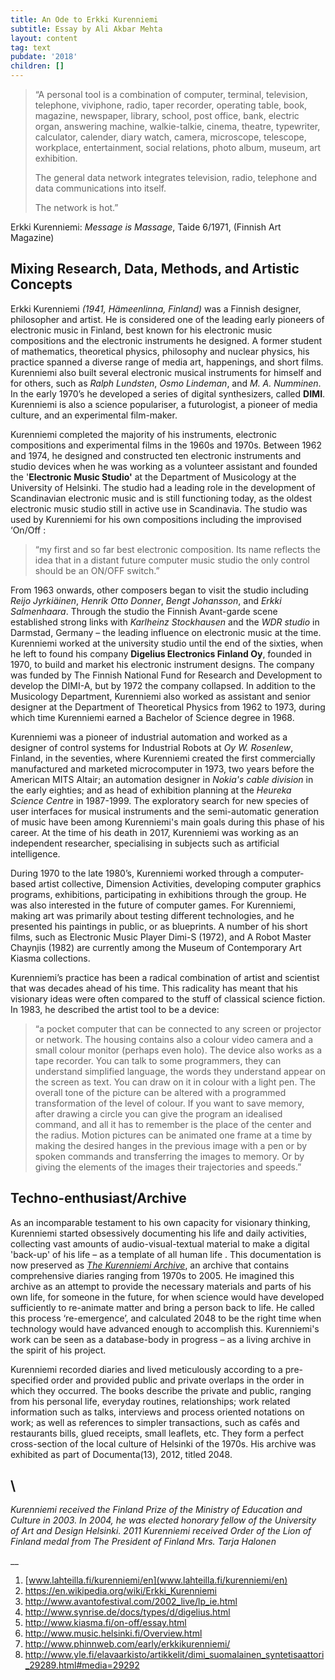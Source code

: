 ```yaml
---
title: An Ode to Erkki Kurenniemi
subtitle: Essay by Ali Akbar Mehta
layout: content
tag: text
pubdate: '2018'
children: []
---
```

> “A personal tool is a combination of computer, terminal, television, telephone, viviphone, radio, taper recorder, operating table, book, magazine, newspaper, library, school, post office, bank, electric organ, answering machine, walkie-talkie, cinema, theatre, typewriter, calculator, calender, diary watch, camera, microscope, telescope, workplace, entertainment, social relations, photo album, museum, art exhibition.
>
> The general data network integrates television, radio, telephone and data communications into itself.
>
> The network is hot.”



Erkki Kurenniemi: _Message is Massage_, Taide 6/1971, (Finnish Art Magazine)



## Mixing Research, Data, Methods, and Artistic Concepts

Erkki Kurenniemi _(1941, Hämeenlinna, Finland)_ was a Finnish designer, philosopher and artist. He is considered one of the leading early pioneers of electronic music in Finland, best known for his electronic music compositions and the electronic instruments he designed. A former student of mathematics, theoretical physics, philosophy and nuclear physics, his practice spanned a diverse range of media art, happenings, and short films. Kurenniemi also built several electronic musical instruments for himself and for others, such as _Ralph Lundsten_, _Osmo Lindeman_, and _M. A. Numminen_. In the early 1970’s he developed a series of digital synthesizers, called **DIMI**. Kurenniemi is also a science populariser, a futurologist, a pioneer of media culture, and an experimental film-maker.

Kurenniemi completed the majority of his instruments, electronic compositions and experimental films in the 1960s and 1970s. Between 1962 and 1974, he designed and constructed ten electronic instruments and studio devices when he was working as a volunteer assistant and founded the '**Electronic Music Studio'** at the Department of Musicology at the University of Helsinki. The studio had a leading role in the development of Scandinavian electronic music and is still functioning today, as the oldest electronic music studio still in active use in Scandinavia. The studio was used by Kurenniemi for his own compositions including the improvised ‘On/Off : 

> “my first and so far best electronic composition. Its name reflects the idea that in a distant future computer music studio the only control should be an ON/OFF switch.”

From 1963 onwards, other composers began to visit the studio including _Reijo Jyrkiäinen_, _Henrik Otto Donner_, _Bengt Johansson_, and _Erkki Salmenhaara_. Through the studio the Finnish Avant-garde scene established strong links with _Karlheinz Stockhausen_ and the _WDR studio_ in Darmstad, Germany – the leading influence on electronic music at the time. Kurenniemi worked at the university studio until the end of the sixties, when he left to found his company **Digelius Electronics Finland Oy**, founded in 1970, to build and market his electronic instrument designs. The company was funded by The Finnish National Fund for Research and Development to develop the DIMI-A, but by 1972 the company collapsed. In addition to the Musicology Department, Kurenniemi also worked as assistant and senior designer at the Department of Theoretical Physics from 1962 to 1973, during which time Kurenniemi earned a Bachelor of Science degree in 1968.

Kurenniemi was a pioneer of industrial automation and worked as a designer of control systems for Industrial Robots at _Oy W. Rosenlew_, Finland, in the seventies, where Kurenniemi created the first commercially manufactured and marketed microcomputer in 1973, two years before the American MITS Altair; an automation designer in _Nokia's cable division_ in the early eighties; and as head of exhibition planning at the _Heureka Science Centre_ in 1987-1999. The exploratory search for new species of user interfaces for musical instruments and the semi-automatic generation of music have been among Kurenniemi's main goals during this phase of his career. At the time of his death in 2017, Kurenniemi was working as an independent researcher, specialising in subjects such as artificial intelligence.

During 1970 to the late 1980’s, Kurenniemi worked through a computer-based artist collective, Dimension Activities, developing computer graphics programs, exhibitions, participating in exhibitions through the group. He was also interested in the future of computer games. For Kurenniemi, making art was primarily about testing different technologies, and he presented his paintings in public, or as blueprints.  A number of his short films, such as Electronic Music Player Dimi-S (1972), and A Robot Master Chaynjis (1982) are currently among the Museum of Contemporary Art Kiasma collections.

Kurenniemi’s practice has been a radical combination of artist and scientist that was decades ahead of his time. This radicality has meant that his visionary ideas were often compared to the stuff of classical science fiction. In 1983, he described the artist tool to be a device:

> “a pocket computer that can be connected to any screen or projector or network. The housing contains also a colour video camera and a small colour monitor (perhaps even holo). The device also works as a tape recorder. You can talk to some programmers, they can understand simplified language, the words they understand appear on the screen as text. You can draw on it in colour with a light pen. The overall tone of the picture can be altered with a programmed transformation of the level of colour. If you want to save memory, after drawing a circle you can give the program an idealised command, and all it has to remember is the place of the center and the radius. Motion pictures can be animated one frame at a time by making the desired hanges in the previous image with a pen or by spoken commands and transferring the images to memory. Or by giving the elements of the images their trajectories and speeds.” 

## 

## Techno-enthusiast/Archive

As an incomparable testament to his own capacity for visionary thinking, Kurenniemi started obsessively documenting his life and daily activities, collecting vast amounts of audio-visual-textual material to make a digital 'back-up' of his life – as a template of all human life . This documentation is now preserved as [_The Kurenniemi Archive_](http://constantvzw.org/site/Online-Archive-Erkki-Kurenniemi-In.html), an archive that contains comprehensive diaries ranging from 1970s to 2005. He imagined this archive as an attempt to provide the necessary materials and parts of his own life, for someone in the future, for when science would have developed sufficiently to re-animate matter and bring a person back to life. He called this process ‘re-emergence’, and calculated 2048 to be the right time when technology would have advanced enough to accomplish this. Kurenniemi's work can be seen as a database-body in progress – as a living archive in the spirit of his project.

Kurenniemi recorded diaries and lived meticulously according to a pre-specified order and provided public and private overlaps in the order in which they occurred. The books describe the private and public, ranging from his personal life, everyday routines, relationships; work related information such as talks, interviews and process oriented notations on work; as well as references to simpler transactions, such as cafés and restaurants bills, glued receipts, small leaflets, etc. They form a perfect cross-section of the local culture of Helsinki of the 1970s. His archive was exhibited as part of Documenta(13), 2012, titled 2048.

\
---

_Kurenniemi received the Finland Prize of the Ministry of Education and Culture in 2003. In 2004, he was elected honorary fellow of the University of Art and Design Helsinki. 2011 Kurenniemi received Order of the Lion of Finland medal from The President of Finland Mrs. Tarja Halonen_

__

1. [www.lahteilla.fi/kurenniemi/en](www.lahteilla.fi/kurenniemi/en)
2. <https://en.wikipedia.org/wiki/Erkki_Kurenniemi>
3. <http://www.avantofestival.com/2002_live/lp_ie.html>
4. <http://www.synrise.de/docs/types/d/digelius.html>
5. <http://www.kiasma.fi/on-off/essay.html>
6. <http://www.music.helsinki.fi/Overview.html>
7. <http://www.phinnweb.com/early/erkkikurenniemi/>
8. <http://www.yle.fi/elavaarkisto/artikkelit/dimi_suomalainen_syntetisaattori_29289.html#media=29292>
